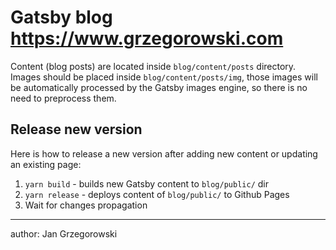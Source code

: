 # Gatsby blog https://www.grzegorowski.com

Content (blog posts) are located inside `blog/content/posts` directory.
Images should be placed inside `blog/content/posts/img`, those images will be automatically processed by the Gatsby images engine, so there is no need to preprocess them.

## Release new version

Here is how to release a new version after adding new content or updating an existing page:

1. `yarn build` - builds new Gatsby content to `blog/public/` dir
2. `yarn release` - deploys content of `blog/public/` to Github Pages
3. Wait for changes propagation

---

author: Jan Grzegorowski
